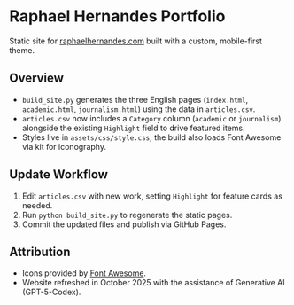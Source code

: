 # Raphael Hernandes Portfolio

Static site for [raphaelhernandes.com](https://raphaelhernandes.com) built with a custom, mobile-first theme.

## Overview

- `build_site.py` generates the three English pages (`index.html`, `academic.html`, `journalism.html`) using the data in `articles.csv`.
- `articles.csv` now includes a `Category` column (`academic` or `journalism`) alongside the existing `Highlight` field to drive featured items.
- Styles live in `assets/css/style.css`; the build also loads Font Awesome via kit for iconography.

## Update Workflow

1. Edit `articles.csv` with new work, setting `Highlight` for feature cards as needed.
2. Run `python build_site.py` to regenerate the static pages.
3. Commit the updated files and publish via GitHub Pages.

## Attribution

- Icons provided by [Font Awesome](https://fontawesome.com/).
- Website refreshed in October 2025 with the assistance of Generative AI (GPT-5-Codex).
